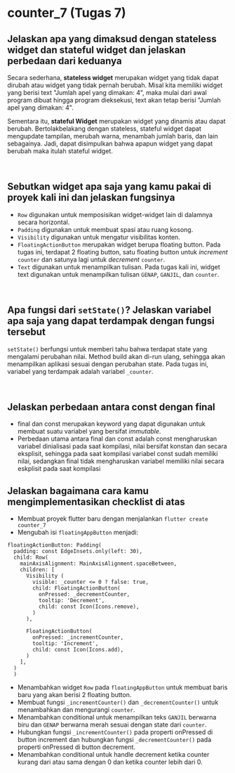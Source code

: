 # **counter_7 (Tugas 7)**

## Jelaskan apa yang dimaksud dengan stateless widget dan stateful widget dan jelaskan perbedaan dari keduanya
Secara sederhana, **stateless widget** merupakan widget yang tidak dapat dirubah atau widget yang tidak pernah berubah. Misal kita memiliki widget yang berisi text "Jumlah apel yang dimakan: 4", maka mulai dari awal program dibuat hingga program dieksekusi, text akan tetap berisi "Jumlah apel yang dimakan: 4".

Sementara itu, **stateful Widget** merupakan widget yang dinamis atau dapat berubah. Bertolakbelakang dengan stateless, stateful widget dapat mengupdate tampilan, merubah warna, menambah jumlah baris, dan lain sebagainya. Jadi, dapat disimpulkan bahwa apapun widget yang dapat berubah maka itulah stateful widget.

<br>

## Sebutkan widget apa saja yang kamu pakai di proyek kali ini dan jelaskan fungsinya
- `Row` digunakan untuk memposisikan widget-widget lain di dalamnya secara horizontal.
- `Padding` digunakan untuk membuat spasi atau ruang kosong.
- `Visibility` digunakan untuk mengatur visibilitas konten.
- `FloatingActionButton` merupakan widget berupa floating button. Pada tugas ini, terdapat 2 floating button, satu floating button untuk *increment* `counter` dan satunya lagi untuk *decrement* `counter`.
- `Text` digunakan untuk menampilkan tulisan. Pada tugas kali ini, widget text digunakan untuk menampilkan tulisan `GENAP`, `GANJIL`, dan `counter`.

<br>

## Apa fungsi dari `setState()`? Jelaskan variabel apa saja yang dapat terdampak dengan fungsi tersebut
`setState()` berfungsi untuk memberi tahu bahwa terdapat state yang mengalami perubahan nilai. Method build akan di-run ulang, sehingga akan menampilkan aplikasi sesuai dengan perubahan state. Pada tugas ini, variabel yang terdampak adalah variabel `_counter`.

<br>

## Jelaskan perbedaan antara const dengan final
- final dan const merupakan keyword yang dapat digunakan untuk membuat suatu variabel yang bersifat *immutable*.
- Perbedaan utama antara final dan const adalah const mengharuskan variabel dinialisasi pada saat kompilasi, nilai bersifat konstan dan secara eksplisit, sehingga pada saat kompilasi variabel const sudah memiliki nilai, sedangkan final tidak mengharuskan variabel memiliki nilai secara eskplisit pada saat kompilasi

## Jelaskan bagaimana cara kamu mengimplementasikan checklist di atas
- Membuat proyek flutter baru dengan menjalankan `flutter create counter_7`
- Mengubah isi `floatingAppButton` menjadi:
```
floatingActionButton: Padding(
  padding: const EdgeInsets.only(left: 30),
  child: Row(
    mainAxisAlignment: MainAxisAlignment.spaceBetween,
    children: [
      Visibility (
        visible: _counter <= 0 ? false: true,
        child: FloatingActionButton(
          onPressed: _decrementCounter,
          tooltip: 'Decrement',
          child: const Icon(Icons.remove),
        ) 
      ),

      FloatingActionButton(
        onPressed: _incrementCounter,
        tooltip: 'Increment',
        child: const Icon(Icons.add),
      )             
    ],
  )
  )
```

- Menambahkan widget `Row` pada `floatingAppButton` untuk membuat baris baru yang akan berisi 2 floating button.
- Membuat fungsi `_incrementCounter()` dan `_decrementCounter()` untuk menambahkan dan mengurangi `counter`.
- Menambahkan conditional untuk menampilkan teks `GANJIL` berwarna biru dan `GENAP` berwarna merah sesuai dengan state dari `counter`.
- Hubungkan fungsi `_incrementCounter()` pada properti onPressed di button increment dan hubungkan fungsi `_decrementCounter()` pada properti onPressed di button decrement. 
- Menambahkan conditional untuk handle decrement ketika counter kurang dari atau sama dengan 0 dan ketika counter lebih dari 0.
